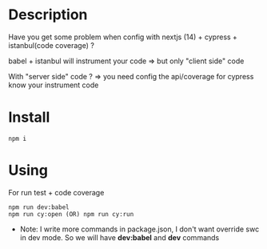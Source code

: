 # Description

Have you get some problem when config with nextjs (14) + cypress + istanbul(code coverage) ?

babel + istanbul will instrument your code => but only "client side" code

With "server side" code ? => you need config the api/coverage for cypress know your instrument code

# Install

```
npm i
```

# Using

For run test + code coverage

```
npm run dev:babel
npm run cy:open (OR) npm run cy:run
```

- Note: I write more commands in package.json, I don't want override swc in dev mode. So we will have **dev:babel** and **dev** commands
